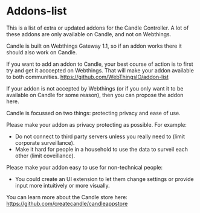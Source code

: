 # Addons-list

This is a list of extra or updated addons for the Candle Controller. A lot of these addons are only available on Candle, and not on Webthings.

Candle is built on Webthings Gateway 1.1, so if an addon works there it should also work on Candle.

If you want to add an addon to Candle, your best course of action is to first try and get it acccepted on Webthings. That will make your addon available to both communities.
https://github.com/WebThingsIO/addon-list

If your addon is not accepted by Webthings (or if you only want it to be available on Candle for some reason), then you can propose the addon here.

Candle is focussed on two things: protecting privacy and ease of use. 

Please make your addon as privacy protecting as possible. For example:
- Do not connect to third party servers unless you really need to (limit corporate surveillance).
- Make it hard for people in a household to use the data to surveil each other (limit coveillance).

Please make your addon easy to use for non-technical people:
- You could create an UI extension to let them change settings or provide input more intuitively or more visually.


You can learn more about the Candle store here:
https://github.com/createcandle/candleappstore
